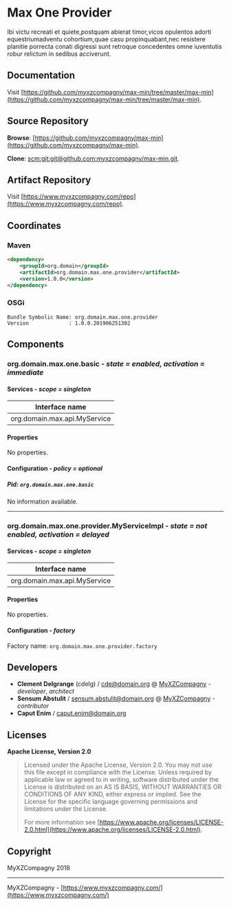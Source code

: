 # Max One Provider

Ibi victu recreati et quiete,postquam abierat timor,vicos opulentos adorti equestriumadventu cohortium,quae casu propinquabant,nec resistere planitie porrecta conati digressi sunt retroque concedentes omne iuventutis robur relictum in sedibus acciverunt.

## Documentation

Visit [https://github.com/myxzcompagny/max-min/tree/master/max-min](https://github.com/myxzcompagny/max-min/tree/master/max-min).

## Source Repository

**Browse**: [https://github.com/myxzcompagny/max-min](https://github.com/myxzcompagny/max-min).

**Clone**: [scm:git:git@github.com:myxzcompagny/max-min.git](scm:git:git@github.com:myxzcompagny/max-min.git).

## Artifact Repository

Visit [https://www.myxzcompagny.com/repo](https://www.myxzcompagny.com/repo).

## Coordinates

### Maven

```xml
<dependency>
    <groupId>org.domain</groupId>
    <artifactId>org.domain.max.one.provider</artifactId>
    <version>1.0.0</version>
</dependency>
```

### OSGi

```
Bundle Symbolic Name: org.domain.max.one.provider
Version             : 1.0.0.201906251302
```

## Components

### org.domain.max.one.basic - *state = enabled, activation = immediate*

#### Services - *scope = singleton*

|Interface name |
|--- |
|org.domain.max.api.MyService |

#### Properties

No properties.

#### Configuration - *policy = optional*

##### Pid: `org.domain.max.one.basic`

No information available.

---

### org.domain.max.one.provider.MyServiceImpl - *state = not enabled, activation = delayed*

#### Services - *scope = singleton*

|Interface name |
|--- |
|org.domain.max.api.MyService |

#### Properties

No properties.

#### Configuration - *factory*

Factory name: `org.domain.max.one.provider.factory`

## Developers

* **Clement Delgrange** (cdelg) / [cde@domain.org](mailto:cde@domain.org) @ [MyXZCompagny](https://www.myxzcompagny.com/) - *developer*, *architect*
* **Sensum Abstulit** / [sensum.abstulit@domain.org](mailto:sensum.abstulit@domain.org) @ [MyXZCompagny](https://www.myxzcompagny.com/) - *contributor*
* **Caput Enim** / [caput.enim@domain.org](mailto:caput.enim@domain.org)

## Licenses

**Apache License, Version 2.0**
  > Licensed under the Apache License, Version 2.0. You may not use this file except in compliance with the License. Unless required by applicable law or agreed to in writing, software distributed under the License is distributed on an AS IS BASIS, WITHOUT WARRANTIES OR CONDITIONS OF ANY KIND, either express or implied. See the License for the specific language governing permissions and limitations under the License.
  >
  > For more information see [https://www.apache.org/licenses/LICENSE-2.0.html](https://www.apache.org/licenses/LICENSE-2.0.html).

## Copyright

MyXZCompagny 2018

---
MyXZCompagny - [https://www.myxzcompagny.com/](https://www.myxzcompagny.com/)